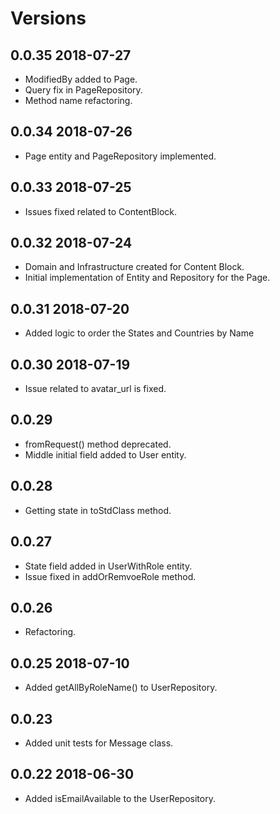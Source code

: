 # Versions

## 0.0.35 2018-07-27
* ModifiedBy added to Page.
* Query fix in PageRepository.
* Method name refactoring.

## 0.0.34 2018-07-26
* Page entity and PageRepository implemented.

## 0.0.33 2018-07-25
* Issues fixed related to ContentBlock.

## 0.0.32 2018-07-24
* Domain and Infrastructure created for Content Block.
* Initial implementation of Entity and Repository for the Page. 

## 0.0.31 2018-07-20
* Added logic to order the States and Countries by Name

## 0.0.30 2018-07-19
* Issue related to avatar_url is fixed.

## 0.0.29
* fromRequest() method deprecated.
* Middle initial field added to User entity.

## 0.0.28
* Getting state in toStdClass method.

## 0.0.27
* State field added in UserWithRole entity.
* Issue fixed in addOrRemvoeRole method.

## 0.0.26
* Refactoring.

## 0.0.25 2018-07-10
* Added getAllByRoleName() to UserRepository.

## 0.0.23
* Added unit tests for Message class.

## 0.0.22 2018-06-30

* Added isEmailAvailable to the UserRepository.
